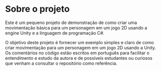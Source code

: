 # Sobre  o projeto
Este é um pequeno projeto de demonstração de como criar uma movimentação básica para um personagem em um jogo 2D usando a engine Unity e a linguagem de programação C#.

O objetivo deste projeto é fornecer um exemplo simples e claro de como criar movimentação para um personagem em um jogo 2D usando a Unity. Os comentários no código estão escritos em português para facilitar o entendimento e estudo da autora e de possíveis estudantes ou curiosos que venham a consultar o repositório como referência.
